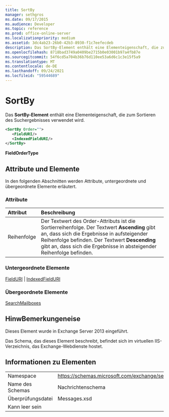 ```yaml
---
title: SortBy
manager: sethgros
ms.date: 09/17/2015
ms.audience: Developer
ms.topic: reference
ms.prod: office-online-server
ms.localizationpriority: medium
ms.assetid: 3dc4ab23-26b0-42b3-8930-f1c7eefecdeb
description: Das SortBy-Element enthält eine Elementeigenschaft, die zum Sortieren des Suchergebnisses verwendet wird.
ms.openlocfilehash: 8718bad3749a0409be2715b0e03001b97a4fb87e
ms.sourcegitcommit: 54f6cd5a704b36b76d110ee53a6d6c1c3e15f5a9
ms.translationtype: MT
ms.contentlocale: de-DE
ms.lasthandoff: 09/24/2021
ms.locfileid: "59544689"
---
```

# <a name="sortby"></a>SortBy

Das **SortBy-Element** enthält eine Elementeigenschaft, die zum Sortieren des Suchergebnisses verwendet wird. 
  
```XML
<SortBy Order="">
   <FieldURI/>
   <IndexedFieldURI/>
</SortBy>
```

 **FieldOrderType**
## <a name="attributes-and-elements"></a>Attribute und Elemente

In den folgenden Abschnitten werden Attribute, untergeordnete und übergeordnete Elemente erläutert.
  
### <a name="attributes"></a>Attribute

|**Attribut**|**Beschreibung**|
|:-----|:-----|
|Reihenfolge  <br/> |Der Textwert des Order-Attributs ist die Sortierreihenfolge.  Der Textwert **Ascending** gibt an, dass sich die Ergebnisse in aufsteigender Reihenfolge befinden. Der Textwert **Descending** gibt an, dass sich die Ergebnisse in absteigender Reihenfolge befinden.  <br/> |
   
### <a name="child-elements"></a>Untergeordnete Elemente

[FieldURI](fielduri.md)  |  [IndexedFieldURI](indexedfielduri.md)
  
### <a name="parent-elements"></a>Übergeordnete Elemente

[SearchMailboxes](searchmailboxes.md)
  
## <a name="remarks"></a>HinwBemerkungeneise

Dieses Element wurde in Exchange Server 2013 eingeführt.
  
Das Schema, das dieses Element beschreibt, befindet sich im virtuellen IIS-Verzeichnis, das Exchange-Webdienste hostet.
  
## <a name="element-information"></a>Informationen zu Elementen

|||
|:-----|:-----|
|Namespace  <br/> |https://schemas.microsoft.com/exchange/services/2006/messages  <br/> |
|Name des Schemas  <br/> |Nachrichtenschema  <br/> |
|Überprüfungsdatei  <br/> |Messages.xsd  <br/> |
|Kann leer sein  <br/> ||
   

